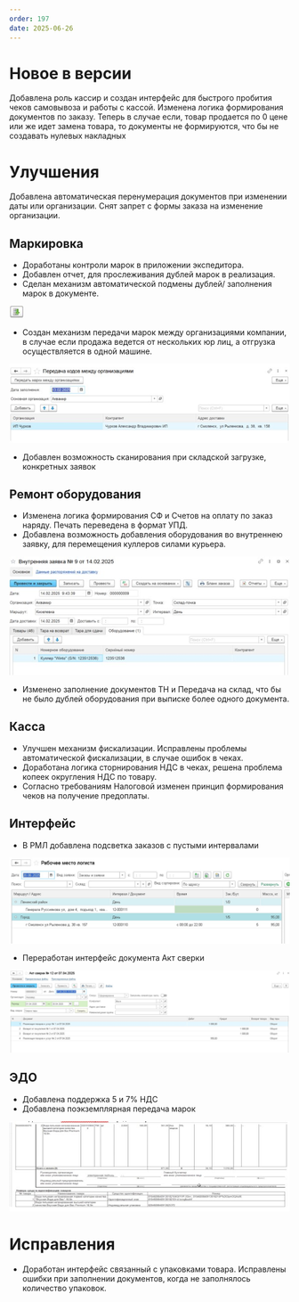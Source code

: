 ```yaml
---
order: 197
date: 2025-06-26
---
```


# Новое в версии

Добавлена роль кассир и создан интерфейс для быстрого пробития чеков самовывоза и работы с кассой.
Изменена логика формирования документов по заказу. Теперь в случае если, товар продается по 0 цене или же идет замена товара, то документы не формируются, что бы не создавать нулевых накладных

# Улучшения

Добавлена автоматическая перенумерация документов при изменении даты или организации. 
Снят запрет с формы заказа на изменение организации.

## Маркировка

-	Доработаны контроли марок в приложении экспедитора.
-	Добавлен отчет, для прослеживания дублей марок в реализация. 
-	Сделан механизм автоматической подмены дублей/ заполнения марок в документе.  

![](\images\изменения\обн1.jpg)

-	Создан механизм передачи марок между организациями компании, в случае если продажа ведется от нескольких юр лиц, а отгрузка осуществляется в одной машине. 

![](\images\изменения\обн2.jpg)

-	Добавлен возможность сканирования при складской загрузке, конкретных заявок

## Ремонт оборудования

-	Изменена логика формирования СФ и Счетов на оплату по заказ наряду. Печать переведена в формат УПД. 
-	Добавлена возможность добавления оборудования во внутреннею заявку, для перемещения куллеров силами курьера.

![](\images\изменения\обн3.jpg)

-	Изменено заполнение документов ТН и Передача на склад, что бы не было дублей оборудования при выписке более одного документа.

## Касса

-	Улучшен механизм фискализации. Исправлены проблемы автоматической фискализации, в случае ошибок в чеках. 
-	Доработана логика сторнирования НДС в чеках, решена проблема копеек округления НДС по товару. 
-	Согласно требованиям Налоговой изменен принцип формирования чеков на получение предоплаты. 
## Интерфейс
-	В РМЛ добавлена подсветка заказов с пустыми интервалами

![](\images\изменения\обн4.jpg)

-	Переработан интерфейс документа Акт сверки
 
![](\images\изменения\обн5.jpg)

## ЭДО

-	Добавлена поддержка 5 и 7% НДС
-	Добавлена поэкземплярная передача марок

![](\images\изменения\обн6.jpg)
 
# Исправления

-	Доработан интерфейс связанный с упаковками товара. Исправлены ошибки при заполнении документов, когда не заполнялось количество упаковок.
